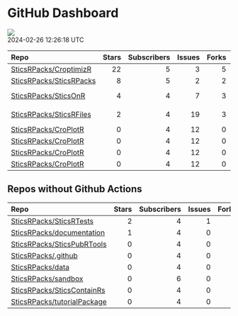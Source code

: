 GitHub Dashboard
================

![](https://github.com/SticsRPacks/status/workflows/Render%20Status/badge.svg)  
2024-02-26 12:26:18 UTC

| Repo                                                                  | Stars | Subscribers | Issues | Forks | Status                                                                                                                                                                                                                                                                                                                                                                                                                                                                        | Commit                                                                                                                                                                     |
|:----------------------------------------------------------------------|------:|------------:|-------:|------:|:------------------------------------------------------------------------------------------------------------------------------------------------------------------------------------------------------------------------------------------------------------------------------------------------------------------------------------------------------------------------------------------------------------------------------------------------------------------------------|:---------------------------------------------------------------------------------------------------------------------------------------------------------------------------|
| [SticsRPacks/CroptimizR](https://github.com/SticsRPacks/CroptimizR)   |    22 |           5 |      3 |     5 | [![](https://github.com/SticsRPacks/CroptimizR/workflows/R-CMD-check/badge.svg)](https://github.com/SticsRPacks/CroptimizR/actions/runs/7301924387) [![](https://github.com/SticsRPacks/CroptimizR/workflows/test-coverage/badge.svg)](https://github.com/SticsRPacks/CroptimizR/actions/runs/7301829512)                                                                                                                                                                     | <a href="https://github.com/SticsRPacks/CroptimizR/commit/8c387e61cd4ec0a3eb6191d406b0dc66a477b883" title="Update DESCRIPTION and NEWS files for new release">8c387e</a>   |
| [SticsRPacks/SticsRPacks](https://github.com/SticsRPacks/SticsRPacks) |     8 |           5 |      2 |     2 | [![](https://github.com/SticsRPacks/SticsRPacks/workflows/R-CMD-check/badge.svg)](https://github.com/SticsRPacks/SticsRPacks/actions/runs/8046625471)                                                                                                                                                                                                                                                                                                                         | <a href="https://github.com/SticsRPacks/SticsRPacks/commit/6e3085f6ff04b525c784266ee4e7a37e1d48a6ab" title="missing README.md update">6e3085</a>                           |
| [SticsRPacks/SticsOnR](https://github.com/SticsRPacks/SticsOnR)       |     4 |           4 |      7 |     3 | [![](https://github.com/SticsRPacks/SticsOnR/workflows/R-CMD-check/badge.svg)](https://github.com/SticsRPacks/SticsOnR/actions/runs/8021559646) [![](https://github.com/SticsRPacks/SticsOnR/workflows/test-coverage/badge.svg)](https://github.com/SticsRPacks/SticsOnR/actions/runs/8021348286) [![](https://github.com/SticsRPacks/SticsOnR/workflows/Update%20CITATION.cff/badge.svg)](https://github.com/SticsRPacks/SticsOnR/actions/runs/8021559644)                   | <a href="https://github.com/SticsRPacks/SticsOnR/commit/85c3582359ae654f5e854ee3167adb0c0ddd1083" title="New release 1.2.0 (#20)">85c358</a>                               |
| [SticsRPacks/SticsRFiles](https://github.com/SticsRPacks/SticsRFiles) |     2 |           4 |     19 |     3 | [![](https://github.com/SticsRPacks/SticsRFiles/workflows/R-CMD-check/badge.svg)](https://github.com/SticsRPacks/SticsRFiles/actions/runs/8021720157) [![](https://github.com/SticsRPacks/SticsRFiles/workflows/test-coverage/badge.svg)](https://github.com/SticsRPacks/SticsRFiles/actions/runs/8021720155) [![](https://github.com/SticsRPacks/SticsRFiles/workflows/Update%20CITATION.cff/badge.svg)](https://github.com/SticsRPacks/SticsRFiles/actions/runs/8021720152) | <a href="https://github.com/SticsRPacks/SticsRFiles/commit/69e5fdde933c7d59e7baf36d824b8ba861f9155a" title="fix: is_stics_param (#62)">69e5fd</a>                          |
| [SticsRPacks/CroPlotR](https://github.com/SticsRPacks/CroPlotR)       |     0 |           4 |     12 |     0 | [![](https://github.com/SticsRPacks/CroPlotR/workflows/Update%20CITATION.cff/badge.svg)](https://github.com/SticsRPacks/CroPlotR/actions/runs/7221299626)                                                                                                                                                                                                                                                                                                                     | <a href="https://github.com/SticsRPacks/CroPlotR/commit/6aa8a81ba8aa9a15e50c70920e9a8cae7d935443" title="Merge pull request #33 from SticsRPacks/sbuis-patch-1">6aa8a8</a> |
| [SticsRPacks/CroPlotR](https://github.com/SticsRPacks/CroPlotR)       |     0 |           4 |     12 |     0 | [![](https://github.com/SticsRPacks/CroPlotR/workflows/R-CMD-check/badge.svg)](https://github.com/SticsRPacks/CroPlotR/actions/runs/7572987074) [![](https://github.com/SticsRPacks/CroPlotR/workflows/test-coverage/badge.svg)](https://github.com/SticsRPacks/CroPlotR/actions/runs/7572987073)                                                                                                                                                                             | <a href="https://github.com/SticsRPacks/CroPlotR/commit/c7040244a60c19dac811104e7ff84a166a5dbe74" title="Merge pull request #36 from SticsRPacks/updatestats">c70402</a>   |
| [SticsRPacks/CroPlotR](https://github.com/SticsRPacks/CroPlotR)       |     0 |           4 |     12 |     0 | [![](https://github.com/SticsRPacks/CroPlotR/workflows/Update%20CITATION.cff/badge.svg)](https://github.com/SticsRPacks/CroPlotR/actions/runs/7221299626)                                                                                                                                                                                                                                                                                                                     | <a href="https://github.com/SticsRPacks/CroPlotR/commit/6aa8a81ba8aa9a15e50c70920e9a8cae7d935443" title="Merge pull request #33 from SticsRPacks/sbuis-patch-1">6aa8a8</a> |
| [SticsRPacks/CroPlotR](https://github.com/SticsRPacks/CroPlotR)       |     0 |           4 |     12 |     0 | [![](https://github.com/SticsRPacks/CroPlotR/workflows/R-CMD-check/badge.svg)](https://github.com/SticsRPacks/CroPlotR/actions/runs/7572987074) [![](https://github.com/SticsRPacks/CroPlotR/workflows/test-coverage/badge.svg)](https://github.com/SticsRPacks/CroPlotR/actions/runs/7572987073)                                                                                                                                                                             | <a href="https://github.com/SticsRPacks/CroPlotR/commit/c7040244a60c19dac811104e7ff84a166a5dbe74" title="Merge pull request #36 from SticsRPacks/updatestats">c70402</a>   |

## Repos without Github Actions

| Repo                                                                          | Stars | Subscribers | Issues | Forks |
|:------------------------------------------------------------------------------|------:|------------:|-------:|------:|
| [SticsRPacks/SticsRTests](https://github.com/SticsRPacks/SticsRTests)         |     2 |           4 |      1 |     1 |
| [SticsRPacks/documentation](https://github.com/SticsRPacks/documentation)     |     1 |           4 |      0 |     0 |
| [SticsRPacks/SticsPubRTools](https://github.com/SticsRPacks/SticsPubRTools)   |     0 |           4 |      0 |     0 |
| [SticsRPacks/.github](https://github.com/SticsRPacks/.github)                 |     0 |           4 |      0 |     0 |
| [SticsRPacks/data](https://github.com/SticsRPacks/data)                       |     0 |           4 |      0 |     0 |
| [SticsRPacks/sandbox](https://github.com/SticsRPacks/sandbox)                 |     0 |           6 |      0 |     0 |
| [SticsRPacks/SticsContainRs](https://github.com/SticsRPacks/SticsContainRs)   |     0 |           4 |      0 |     0 |
| [SticsRPacks/tutorialPackage](https://github.com/SticsRPacks/tutorialPackage) |     0 |           4 |      0 |     0 |
